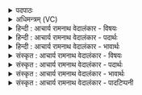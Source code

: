 <details><summary>पदपाठः</summary>

इ꣣म꣢म्। स्तो꣡मम꣢꣯म्। अ꣡र्ह꣢꣯ते। जा꣣त꣡वे꣢दसे। जा꣣त꣢। वे꣣दसे। र꣡थ꣢꣯म्। इ꣣व। स꣢꣯म्। म꣣हेम। मनीष꣡या꣢। भ꣣द्रा꣢। हि। नः꣣। प्र꣡म꣢꣯तिः। प्र। म꣣तिः। अस्य। सँस꣡दि꣢। सम्। स꣡दि꣢꣯। अ꣡ग्ने꣢꣯। स꣣ख्ये꣢। स꣣। ख्ये꣢। मा। रि꣣षाम। वय꣢म्। त꣡व꣢꣯। ६६।
</details>

<details><summary>अधिमन्त्रम् (VC)</summary>

- अग्निः
- कुत्स आङ्गिरसः
- जगती
- निषादः
- आग्नेयं काण्डम्
</details>

<details><summary>हिन्दी : आचार्य रामनाथ वेदालंकार - विषयः</summary>

अगले मन्त्र में यह कहा गया है कि परमेश्वर की स्तुति और उसकी संगति से हम क्या प्राप्त करें।
</details>

<details><summary>हिन्दी : आचार्य रामनाथ वेदालंकार - पदार्थः</summary>

पदार्थान्वयभाषाः -  (अर्हते) पूजायोग्य (जातवेदसे) सब उत्पन्न पदार्थों के ज्ञाता, सब उत्पन्न पदार्थों में विद्यमान, सकल धन के उत्पादक और वेदज्ञान को प्रकट करनेवाले परमेश्वर के लिए (मनीषया) मनोयोग के साथ (स्तोमम्) स्तोत्र को (संमहेम) सत्कारपूर्वक भेजें, (रथम् इव) जैसे किसी पूज्य जन को बुलाने के लिए उसके पास रथ भेजा जाता है। (अस्य) इस परमेश्वर की (संसदि) संगति में (नः) हमारी (प्रमतिः) प्रखर बुद्धि (भद्रा हि) भद्र ही होती है। हे (अग्ने) तेजस्वी परमात्मन् ! (वयम्) हम प्रजाजन (तव) आपकी (सख्ये) मित्रता में (मा) मत (रिषाम) हिंसित होवें ॥४॥ स्तोत्र को रथ के समान सत्कारपूर्वक भेजें—यहाँ पूर्णोपमा अलङ्कार है। जैसे किसी सुयोग्य विद्वान् को अपने उत्सवों में लाने के लिए उसके निमित्त रथ भेजा जाता है, वैसे ही पूज्य परमेश्वर को अपने हृदय-गृह में लाने के लिए उसके निमित्त स्तोत्र भेजा जाए। यह भाषा आलङ्कारिक समझनी चाहिए क्योंकि परमेश्वर तो पहले से ही हमारे हृदयों में विद्यमान है ॥४॥
</details>

<details><summary>हिन्दी : आचार्य रामनाथ वेदालंकार - भावार्थः</summary>

भावार्थभाषाः -  अव्यक्तरूप से हृदय में स्थित परमेश्वर हमारे स्तोत्र से जाग जाता है और हमारी बुद्धि को श्रेष्ठ मार्ग पर चलनेवाली भद्र बनाकर विनाश से हमारी रक्षा करता है ॥४॥
</details>

<details><summary>संस्कृत : आचार्य रामनाथ वेदालंकार - विषयः</summary>

अथ परमेश्वरस्य स्तुत्या तत्संगत्या च वयं कि लभेमहीत्याह।
</details>

<details><summary>संस्कृत : आचार्य रामनाथ वेदालंकार - पदार्थः</summary>

पदार्थान्वयभाषाः -  (अर्हते) पूज्याय। अर्ह पूजायाम्, शतृप्रत्ययः। (जातवेदसे२) यो जातानि वेत्ति, जाते-जाते विद्यते, जातं वेदो धनं वेदज्ञानं वा यस्मात् तस्मै परमेश्वराय (मनीषया) मनोयोगेन (इमम्) अस्माकं हृदये विद्यमानम् (स्तोमम्) स्तोत्रम् (संमहेम३) सत्कारपूर्वकं प्रापयेम। अत्र संपूर्वो मह पूजायामिति धातुर्बोध्यः। (रथम् इव) यथा कश्चित् पूज्यजनं समाह्वातुं तदन्तिके रथं प्रापयति तथा। (अस्य) परमात्मनः (संसदि) संगतौ (नः) अस्माकम् (प्रमतिः) प्रखरा मतिः (भद्रा हि) भद्रैव भवतु। हे (अग्ने) तेजोमय परमात्मन् ! (वयम्) प्रजाजनाः (तव) त्वदीये (सख्ये) मैत्रीभावे (मा) नैव (रिषाम) हिंसिता भवेम। रिष हिंसायाम् इति धातोः लेटि रूपम्। संमहेमा, रिषामा इत्युभयत्र अन्येषामपि दृश्यते।’ अ० ६।३।१३७ इति दीर्घः ॥४॥४ स्तोमं रथमिव संमहेम इत्यत्र पूर्णोपमालङ्कारः। यथा कञ्चित् सुयोग्यं विद्वांसं स्वोत्सवेषु समानेतुं तस्मै रथः प्रेष्यते, तथा पूज्यं परमेश्वरं स्वहृदयसदने समानेतुं तस्मै स्तोमः प्रेष्येत। आलङ्कारिकीयं भाषा वेद्या, पूर्वमेव परमेश्वरस्यास्माकं हृदये विद्यमानत्वात् ॥४॥
</details>

<details><summary>संस्कृत : आचार्य रामनाथ वेदालंकार - भावार्थः</summary>

भावार्थभाषाः -  अव्यक्तरूपेण हृदये स्थितः परमेश्वरोऽस्माकं स्तोमेन जागर्ति, बुद्धिं चास्माकं सन्मार्गगामिनीं भद्रां विधाय विनाशादस्मान् रक्षति ॥४॥
</details>

<details><summary>संस्कृत : आचार्य रामनाथ वेदालंकार - पादटिप्पनी</summary>

टिप्पणी:   १. ऋ० १।९४।१, अथ० २०।१३।३, साम० १०६४। २. जातवेदस् शब्दस्य निर्वचनार्थं द्रष्टव्यम् ३१ संख्याकस्य मन्त्रस्य व्याख्यानम्। ३. महतिरत्र गमनार्थः अन्तर्णीतण्यर्थश्च द्रष्टव्यः। यथा कश्चिद् रथं गमयति तद्वत् गमयेम—इति वि०। संमहेम सम्यक् प्रयच्छामः—इति भ०। रथमिव यथा तक्षा रथं संस्करोति तथा संमहेम सम्यक् पूजितं कुर्मः—इति सा०। ४. अत्र अग्निशब्देन विद्वद्भौतिकार्थावुपदिश्येते इति ऋग्भाष्ये द०।
</details>